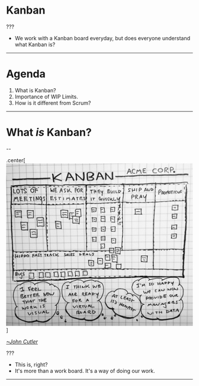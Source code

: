 # Kanban

???

 - We work with a Kanban board everyday, but does everyone understand what Kanban is?

---

# Agenda

1. What is Kanban?
2. Importance of WIP Limits.
3. How is it different from Scrum?


---

# What *is* Kanban?

--

.center[![Kanban at Acme Corp](img\KanbanAtAcmeCorp.jpeg)]

[*~John Cutler*](https://medium.com/@johnpcutler/real-world-kanban-a-cartoon-116fd37f14ac#.eu6lfj706)


???

 - This is, right?
 - It's more than a work board. It's a way of doing our work.

---



